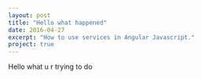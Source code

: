 ```yaml
---
layout: post
title: "Hello what happened"
date: 2016-04-27
excerpt: "How to use services in Angular Javascript."
project: true
---
```


Hello what u r trying to do 